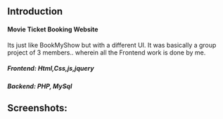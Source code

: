 ## Introduction

#### Movie Ticket Booking Website 
Its just like BookMyShow but with a different UI.
It was basically a group project of 3 members.. wherein all the Frontend work is done by me.
##### Frontend: Html,Css,js,jquery
##### Backend: PHP, MySql

## Screenshots: